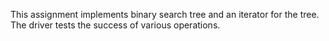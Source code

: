 This assignment implements binary search tree and an iterator for the tree. The driver tests the success of various operations.
